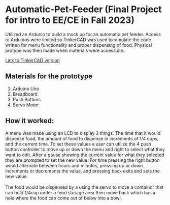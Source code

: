 # Automatic-Pet-Feeder (Final Project for intro to EE/CE in Fall 2023)
<p>Utilized an Ardunio to build a mock up for an automatic pet feeder. Access to Arduinos were limited so TinkerCAD was used to simulate the code written for menu functionality and proper dispensing of food. Physical protype was then made when materials were accessible.</p>
<a href="https://www.tinkercad.com/things/9LZZgj5Pd7C-automatic-pet-feeder/editel?returnTo=%2Fthings%2F9LZZgj5Pd7C-automatic-pet-feeder&sharecode=nwQVKFNbnhoDFh1-2_lcDGfiVfk827Ag4vWE-5PUBj0">Link to TinkerCAD version</a>
<h2>Materials for the prototype</h2>
<ol>
  <li>Arduino Uno</li>
  <li>Breadboard</li>
  <li>Push Buttons</li>
  <li>Servo Motor</li>
</ol>

<h2>How it worked:</h2>
    A menu was made using an LCD to display 3 things. The time that it would dispense food, the amount of food to dispense in increments of 1/4 cups, and the current time. To set these values a user can utilize the 4 push button controller to move up or down the menu and right to select what they want to edit. After a pause showing the current value for what they selected they are prompted to set the new value. For time pressing the right button would alternate between hours and minutes, pressing up or down increments or decrements the value, and pressing back exits and sets the new value.

<br>
<br>
 The food would be dispensed by a using the servo to move a containor that can hold 1/4cup under a food storage area then move back which has a hole where the food can come out of below into a bowl.
















